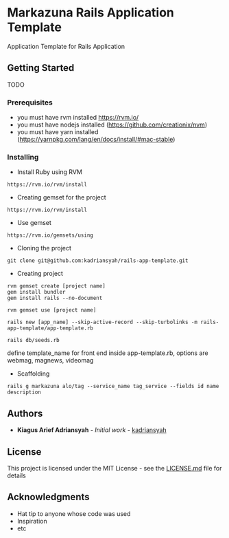 # Markazuna Rails Application Template

Application Template for Rails Application

## Getting Started

TODO

### Prerequisites

* you must have rvm installed https://rvm.io/
* you must have nodejs installed (https://github.com/creationix/nvm)
* you must have yarn installed (https://yarnpkg.com/lang/en/docs/install/#mac-stable)

### Installing

* Install Ruby using RVM

```
https://rvm.io/rvm/install
```

* Creating gemset for the project

```
https://rvm.io/rvm/install
```

* Use gemset

```
https://rvm.io/gemsets/using
```

* Cloning the project

```
git clone git@github.com:kadriansyah/rails-app-template.git
```

* Creating project

```
rvm gemset create [project name]
gem install bundler
gem install rails --no-document
```

```
rvm gemset use [project name]
```

```
rails new [app_name] --skip-active-record --skip-turbolinks -m rails-app-template/app-template.rb
```

```
rails db/seeds.rb 
```

define template_name for front end inside app-template.rb, options are webmag, magnews, videomag

* Scaffolding

```
rails g markazuna alo/tag --service_name tag_service --fields id name description
```

## Authors

* **Kiagus Arief Adriansyah** - *Initial work* - [kadriansyah](https://github.com/kadriansyah)

## License

This project is licensed under the MIT License - see the [LICENSE.md](LICENSE.md) file for details

## Acknowledgments

* Hat tip to anyone whose code was used
* Inspiration
* etc
